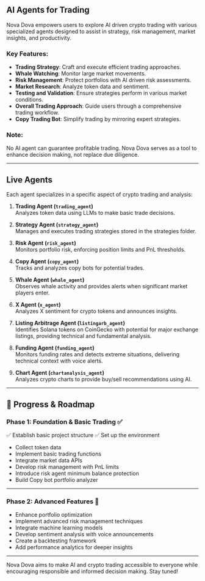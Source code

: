 
## **AI Agents for Trading**
Nova Dova empowers users to explore AI driven crypto trading with various specialized agents designed to assist in strategy, risk management, market insights, and productivity.

### Key Features:
- **Trading Strategy**: Craft and execute efficient trading approaches.
- **Whale Watching**: Monitor large market movements.
- **Risk Management**: Protect portfolios with AI driven risk assessments.
- **Market Research**: Analyze token data and sentiment.
- **Testing and Validation**: Ensure strategies perform in various market conditions.
- **Overall Trading Approach**: Guide users through a comprehensive trading workflow.
- **Copy Trading Bot**: Simplify trading by mirroring expert strategies.

### **Note**: 
No AI agent can guarantee profitable trading. Nova Dova serves as a tool to enhance decision making, not replace due diligence.

---

## **Live Agents**
Each agent specializes in a specific aspect of crypto trading and analysis:

1. **Trading Agent (`trading_agent`)**  
   Analyzes token data using LLMs to make basic trade decisions.

2. **Strategy Agent (`strategy_agent`)**  
   Manages and executes trading strategies stored in the strategies folder.

3. **Risk Agent (`risk_agent`)**  
   Monitors portfolio risk, enforcing position limits and PnL thresholds.

4. **Copy Agent (`copy_agent`)**  
   Tracks and analyzes copy bots for potential trades.

5. **Whale Agent (`whale_agent`)**  
   Observes whale activity and provides alerts when significant market players enter.

6. **X Agent (`x_agent`)**  
   Analyzes X sentiment for crypto tokens and announces insights.

7. **Listing Arbitrage Agent (`listingarb_agent`)**  
   Identifies Solana tokens on CoinGecko with potential for major exchange listings, providing technical and fundamental analysis.

8. **Funding Agent (`funding_agent`)**  
   Monitors funding rates and detects extreme situations, delivering technical context with voice alerts.

9. **Chart Agent (`chartanalysis_agent`)**  
    Analyzes crypto charts to provide buy/sell recommendations using AI.

---

## **🚀 Progress & Roadmap**

### **Phase 1: Foundation & Basic Trading ✅**
✅ Establish basic project structure
✅ Set up the environment
- Collect token data
- Implement basic trading functions
- Integrate market data APIs
- Develop risk management with PnL limits
- Introduce risk agent minimum balance protection
- Build Copy bot portfolio analyzer

---

### **Phase 2: Advanced Features 🚀**
- Enhance portfolio optimization
- Implement advanced risk management techniques
- Integrate machine learning models
- Develop sentiment analysis with voice announcements
- Create a backtesting framework
- Add performance analytics for deeper insights

---

Nova Dova aims to make AI and crypto trading accessible to everyone while encouraging responsible and informed decision making. Stay tuned!
